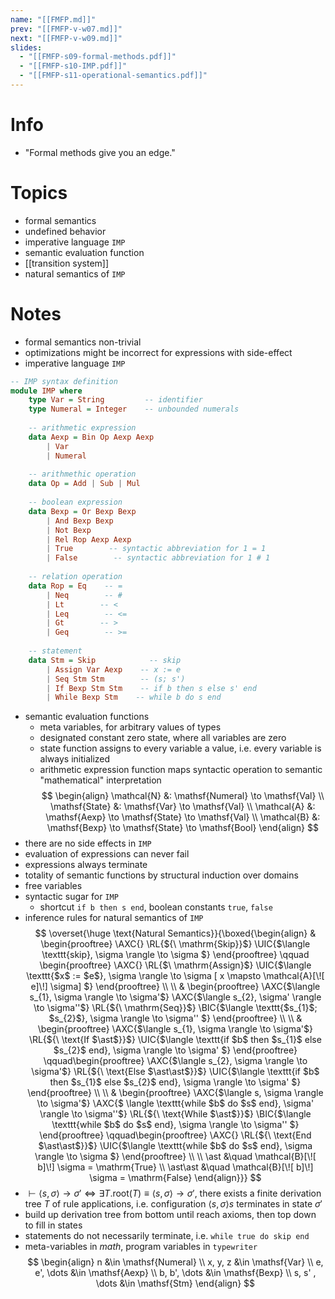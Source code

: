 ```yaml
---
name: "[[FMFP.md]]"
prev: "[[FMFP-v-w07.md]]"
next: "[[FMFP-v-w09.md]]"
slides:
  - "[[FMFP-s09-formal-methods.pdf]]"
  - "[[FMFP-s10-IMP.pdf]]"
  - "[[FMFP-s11-operational-semantics.pdf]]"
---
```

 

# Info
- "Formal methods give you an edge."


# Topics
- formal semantics
- undefined behavior
- imperative language `IMP`
- semantic evaluation function
- [[transition system]]
- natural semantics of `IMP`


# Notes
- formal semantics non-trivial
- optimizations might be incorrect for expressions with side-effect
- imperative language `IMP`
```haskell
-- IMP syntax definition
module IMP where
    type Var = String         -- identifier
    type Numeral = Integer    -- unbounded numerals
    
    -- arithmetic expression
    data Aexp = Bin Op Aexp Aexp
        | Var
        | Numeral
    
    -- arithmethic operation
    data Op = Add | Sub | Mul
    
    -- boolean expression
    data Bexp = Or Bexp Bexp
        | And Bexp Bexp
        | Not Bexp
        | Rel Rop Aexp Aexp
        | True        -- syntactic abbreviation for 1 = 1
        | False        -- syntactic abbreviation for 1 # 1
    
    -- relation operation
    data Rop = Eq    -- =
        | Neq        -- #
        | Lt        -- <
        | Leq        -- <=
        | Gt        -- >
        | Geq        -- >=
    
    -- statement
    data Stm = Skip            -- skip
        | Assign Var Aexp    -- x := e
        | Seq Stm Stm        -- (s; s')
        | If Bexp Stm Stm    -- if b then s else s' end
        | While Bexp Stm    -- while b do s end
```

- semantic evaluation functions
    - meta variables, for arbitrary values of types
    - designated constant zero state, where all variables are zero
    - state function assigns to every variable a value, i.e. every variable is always initialized
    - arithmetic expression function maps syntactic operation to semantic "mathematical" interpretation
$$
\begin{align}
\mathcal{N} &: \mathsf{Numeral} \to \mathsf{Val} \\
\mathsf{State} &: \mathsf{Var} \to \mathsf{Val} \\
\mathcal{A} &: \mathsf{Aexp} \to \mathsf{State} \to \mathsf{Val} \\
\mathcal{B} &: \mathsf{Bexp} \to \mathsf{State} \to \mathsf{Bool}
\end{align}
$$
- there are no side effects in `IMP`
- evaluation of expressions can never fail
- expressions always terminate
- totality of semantic functions by structural induction over domains
- free variables
- syntactic sugar for `IMP`
    - shortcut `if b then s end`, boolean constants `true`, `false`
- inference rules for natural semantics of `IMP`
$$
\overset{\huge \text{Natural Semantics}}{\boxed{\begin{align}
&
\begin{prooftree}
\AXC{}
\RL{${\ \mathrm{Skip}}$}
\UIC{$\langle \texttt{skip}, \sigma  \rangle \to \sigma $}
\end{prooftree}
\qquad \begin{prooftree}
\AXC{}
\RL{$\ \mathrm{Assign}$}
\UIC{$\langle \texttt{$x$ := $e$}, \sigma  \rangle \to \sigma [ x \mapsto \mathcal{A}[\![ e]\!]  \sigma] $}
\end{prooftree}
\\ \\ 
&
\begin{prooftree}
\AXC{$\langle s_{1}, \sigma \rangle \to \sigma'$}
\AXC{$\langle s_{2}, \sigma' \rangle \to \sigma''$}
\RL{${\ \mathrm{Seq}}$}
\BIC{$\langle \texttt{$s_{1}$; $s_{2}$}, \sigma \rangle \to \sigma'' $}
\end{prooftree}
\\ \\
&
\begin{prooftree}
\AXC{$\langle s_{1}, \sigma \rangle \to \sigma'$}
\RL{${\ \text{If $\ast$}}$}
\UIC{$\langle \texttt{if $b$ then $s_{1}$ else $s_{2}$ end}, \sigma \rangle \to \sigma' $}
\end{prooftree}
\qquad\begin{prooftree}
\AXC{$\langle s_{2}, \sigma \rangle \to \sigma'$}
\RL{${\ \text{Else $\ast\ast$}}$}
\UIC{$\langle \texttt{if $b$ then $s_{1}$ else $s_{2}$ end}, \sigma \rangle \to \sigma' $}
\end{prooftree}
\\ \\
&
\begin{prooftree}
\AXC{$\langle s, \sigma \rangle \to \sigma'$}
\AXC{$ \langle \texttt{while $b$ do $s$ end}, \sigma'  \rangle \to \sigma''$}
\RL{${\ \text{While $\ast$}}$}
\BIC{$\langle \texttt{while $b$ do $s$ end}, \sigma \rangle \to \sigma'' $}
\end{prooftree}
\qquad\begin{prooftree}
\AXC{}
\RL{${\ \text{End $\ast\ast$}}$}
\UIC{$\langle \texttt{while $b$ do $s$ end}, \sigma \rangle \to \sigma $}
\end{prooftree}
\\ \\
\ast &\quad \mathcal{B}[\![  b]\!] \sigma = \mathrm{True} \\
\ast\ast &\quad \mathcal{B}[\![ b]\!] \sigma = \mathrm{False}
\end{align}}}
$$
- $\vdash \langle s, \sigma \rangle \to \sigma' \iff \exists T.\mathrm{root}(T) \equiv \langle s, \sigma \rangle \to \sigma'$, there exists a finite derivation tree $T$ of rule applications, i.e. configuration $\langle s, \sigma \rangle$$s$ terminates in state $\sigma'$
- build up derivation tree from bottom until reach axioms, then top down to fill in states
- statements do not necessarily terminate, i.e. `while true do skip end`
- meta-variables in $math$, program variables in $\texttt{typewriter}$
$$
\begin{align}
n &\in \mathsf{Numeral} \\
x, y, z &\in \mathsf{Var}  \\
e, e', \dots &\in \mathsf{Aexp} \\
b, b', \dots &\in \mathsf{Bexp} \\
s, s' , \dots &\in \mathsf{Stm}
\end{align}
$$

